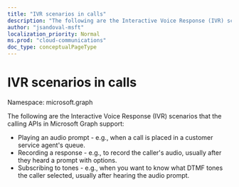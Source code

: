 ```yaml
---
title: "IVR scenarios in calls"
description: "The following are the Interactive Voice Response (IVR) scenarios that the calling APIs in Microsoft Graph support:"
author: "jsandoval-msft"
localization_priority: Normal
ms.prod: "cloud-communications"
doc_type: conceptualPageType
---
```


# IVR scenarios in calls

Namespace: microsoft.graph

The following are the Interactive Voice Response (IVR) scenarios that the calling APIs in Microsoft Graph support:

- Playing an audio prompt - e.g., when a call is placed in a customer service agent's queue.
- Recording a response - e.g., to record the caller's audio, usually after they heard a prompt with options.
- Subscribing to tones - e.g., when you want to know what DTMF tones the caller selected, usually after hearing the audio prompt.
